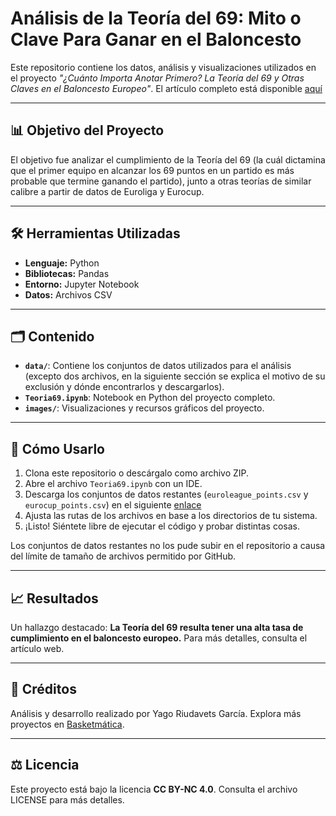 # Análisis de la Teoría del 69: Mito o Clave Para Ganar en el Baloncesto
Este repositorio contiene los datos, análisis y visualizaciones utilizados en el proyecto *"¿Cuánto Importa Anotar Primero? La Teoría del 69 y Otras Claves en el Baloncesto Europeo"*. El artículo completo está disponible [aquí](https://basketmatica.com/2024/12/05/cuanto-importa-anotar-primero-la-teoria-del-69-y-otras-claves-en-el-baloncesto-europeo)

---

## 📊 **Objetivo del Proyecto**

El objetivo fue analizar el cumplimiento de la Teoría del 69 (la cuál dictamina que el primer equipo en alcanzar los 69 puntos en un partido es más probable que termine ganando el partido), junto a otras teorías de similar calibre a partir de datos de Euroliga y Eurocup.

---

## 🛠️ **Herramientas Utilizadas**

- **Lenguaje:** Python
- **Bibliotecas:** Pandas
- **Entorno:** Jupyter Notebook
- **Datos:** Archivos CSV

---

## 🗂️ **Contenido**

- **`data/`**: Contiene los conjuntos de datos utilizados para el análisis (excepto dos archivos, en la siguiente sección se explica el motivo de su exclusión y dónde encontrarlos y descargarlos).
- **`Teoria69.ipynb`**: Notebook en Python del proyecto completo.
- **`images/`**: Visualizaciones y recursos gráficos del proyecto.

---

## 🚀 **Cómo Usarlo**

1. Clona este repositorio o descárgalo como archivo ZIP.
2. Abre el archivo `Teoria69.ipynb` con un IDE.
3. Descarga los conjuntos de datos restantes (`euroleague_points.csv` y `eurocup_points.csv`) en el siguiente [enlace](https://www.kaggle.com/datasets/babissamothrakis/euroleague-datasets)
4. Ajusta las rutas de los archivos en base a los directorios de tu sistema.
5. ¡Listo! Siéntete libre de ejecutar el código y probar distintas cosas.

Los conjuntos de datos restantes no los pude subir en el repositorio a causa del límite de tamaño de archivos permitido por GitHub.

---

## 📈 **Resultados**

Un hallazgo destacado: **La Teoría del 69 resulta tener una alta tasa de cumplimiento en el baloncesto europeo.** Para más detalles, consulta el artículo web.

---

## 📝 Créditos

Análisis y desarrollo realizado por Yago Riudavets García.
Explora más proyectos en [Basketmática](https://basketmatica.com).

---

## ⚖️ Licencia

Este proyecto está bajo la licencia **CC BY-NC 4.0**. Consulta el archivo LICENSE para más detalles.
